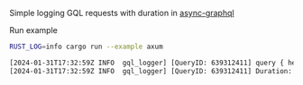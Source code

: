 Simple logging GQL requests with duration in [async-graphql](https://github.com/async-graphql/async-graphql)

Run example
```bash
RUST_LOG=info cargo run --example axum

[2024-01-31T17:32:59Z INFO  gql_logger] [QueryID: 639312411] query { healthCheck(input: 1) }
[2024-01-31T17:32:59Z INFO  gql_logger] [QueryID: 639312411] Duration: 101ms
```
